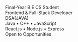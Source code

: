 Final-Year B.E CS Student <br/>
Frontend & Full-Stack Developer<br/>
DSA(JAVA)<br/>
Java • C++ • JavaScript<br/>
React.js • Node.js • Express<br/>
Open to Opportunities<br/>
